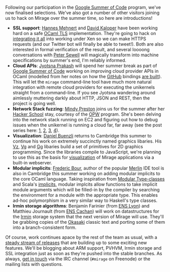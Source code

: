 Following our participation in the [Google Summer of Code](http://openmirage.org/blog/applying-for-gsoc2014) program, we've now finalised selections.  We've also got a number of other visitors joining us to hack on Mirage over the summer time, so here are introductions!

* **SSL support**: [Hannes Mehnert](https://github.com/hannesm) and [David Kaloper](https://github.com/pqwy) have been working hard on a safe [OCaml TLS](https://github.com/mirleft/ocaml-tls) implementation. They're going to hack on [integrating it all](https://github.com/mirage/mirage/issues/242) into working under Xen so we can make HTTPS requests (and our Twitter bot will finally be able to tweet!).  Both are also interested in formal verification of the result, and several loooong conversations with [Peter Sewell](http://www.cl.cam.ac.uk/~pes20/) will magically transform into machine specifications by summer's end, I'm reliably informed.
* **Cloud APIs**: [Jyotsna Prakash](http://1000hippos.wordpress.com/) will spend her summer break as part of [Google Summer of Code](http://www.google-melange.com/gsoc/org2/google/gsoc2014/xen_project) working on improving cloud provider APIs in OCaml (modelled from her notes on how the [GitHub](https://github.com/avsm/ocaml-github) bindings [are built](http://1000hippos.wordpress.com/2014/04/24/ocaml-github/)).  This will let the `mirage` command-line tool have much more natural integration with remote cloud providers for executing the unikernels straight from a command-line.  If you see Jyotsna wandering around aimlessly muttering darkly about HTTP, JSON and REST, then the project is going well.
* **Network Stack fuzzing**: [Mindy Preston](http://www.somerandomidiot.com/) joins us for the summer after her [Hacker School](https://www.hackerschool.com/) stay, courtesy of the [OPW](https://opw.gnome.org) program.  She's been delving into the network stack running on EC2 and figuring out how to debug issues when the unikernel is running a cloud far, far away (see the post series here: [1](http://www.somerandomidiot.com/blog/2014/03/14/its-a-mirage/), [2](http://www.somerandomidiot.com/blog/2014/03/24/advancing-toward-the-mirage/), [3](http://www.somerandomidiot.com/blog/2014/04/02/tying-the-knot/), [4](http://www.somerandomidiot.com/blog/2014/03/24/arriving-at-the-mirage/)).
* **Visualization**: [Daniel Buenzli](http://erratique.ch/contact.en) returns to Cambridge this summer to continue his work on extremely succinctly named graphics libaries.  His [Vz](https://github.com/dbuenzli/vz), [Vg](https://github.com/dbuenzli/vg) and [Gg](https://github.com/dbuenzli/gg) libaries build a set of primitives for 2D graphics programming.  Since the libraries compile to JavaScript, we're planning to use this as the basis for [visualization](http://erratique.ch/software/vg/demos/rhtmlc) of Mirage applications via a built-in webserver.
* **Modular implicits**: [Frederic Bour](https://github.com/def-lkb), author of the popular [Merlin](https://github.com/the-lambda-church/merlin) IDE tool is also in Cambridge this summer working on adding modular implicits to the core OCaml language. Taking inspiration from [Modular Type-classes](http://www.mpi-sws.org/~dreyer/papers/mtc/main-long.pdf) and Scala's [implicits](http://twitter.github.io/scala_school/advanced-types.html),  modular implcits allow functions to take implicit module arguments which will be filled-in by the compiler by searching the environment for a module with the appropriate type. This enables ad-hoc polymorphism in a very similar way to Haskell's type classes.
* **Irmin storage algorithms**: Benjamin Farinier (from [ENS Lyon](http://www.ens-lyon.eu/)) and Matthieu Journault (from [ENS Cachan](http://www.ens-cachan.fr/)) will work on datastructures for the [Irmin](https://github.com/mirage/irmin/wiki/Getting-Started) storage system that the next version of Mirage will use.  They'll be grabbing copies of the [Okasaki](http://www.amazon.co.uk/Purely-Functional-Structures-Chris-Okasaki/dp/0521663504) classic text and porting some of them into a branch-consistent form.

Of course, work continues apace by the rest of the team as usual, with a [steady stream of releases](http://www.openmirage.org/releases) that are building up to some exciting new features.  We'll be blogging about ARM support, PVHVM, Irmin storage and SSL integration just as soon as they're pushed into the stable branches.  As always, [get in touch](http://www.openmirage.org/community/) via the IRC channel (`#mirage` on Freenode) or the mailing lists with questions.
